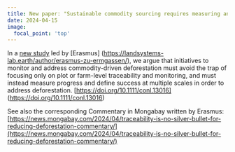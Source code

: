 ```yaml
---
title: New paper: "Sustainable commodity sourcing requires measuring and governing land use change at multiple scales"
date: 2024-04-15
image:
  focal_point: 'top'
---
```


<!--more-->

In a [new study](https://doi.org/10.1111/conl.13016) led by [Erasmus] (https://landsystems-lab.earth/author/erasmus-zu-ermgassen/), we argue that initiatives to monitor and address commodity-driven deforestation must avoid the trap of focusing only on plot or farm-level traceability and monitoring, and must instead measure progress and define success at multiple scales in order to address deforestation.
[https://doi.org/10.1111/conl.13016] (https://doi.org/10.1111/conl.13016)

See also the corresponding Commentary in Mongabay written by Erasmus: 
[https://news.mongabay.com/2024/04/traceability-is-no-silver-bullet-for-reducing-deforestation-commentary/](https://news.mongabay.com/2024/04/traceability-is-no-silver-bullet-for-reducing-deforestation-commentary/)